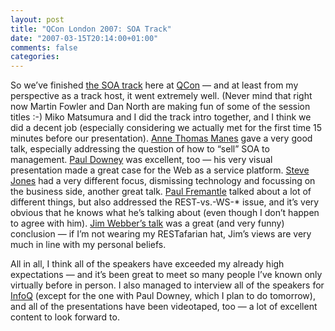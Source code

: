 ```yaml
---
layout: post
title: "QCon London 2007: SOA Track"
date: "2007-03-15T20:14:00+01:00"
comments: false
categories: 
---
```


<p>So we&#8217;ve finished <a href="http://qcon.infoq.com/qcon/tracks/show_track.jsp?trackOID=32">the SOA track</a> here at <a href="http://qcon.infoq.com/">QCon</a> &#8212; and at least from my perspective as a track host, it went extremely well. (Never mind that right now Martin Fowler and Dan North are making fun of some of the session titles :-) Miko Matsumura and I did the track intro together, and I think we did a decent job (especially considering we actually met for the first time 15 minutes before our presentation). <a href="http://qcon.infoq.com/qcon/speakers/show_speaker.jsp?oid=117">Anne Thomas Manes</a> gave a very good talk, especially addressing the question of how to &#8220;sell&#8221; SOA to management. <a href="http://qcon.infoq.com/qcon/speakers/show_speaker.jsp?oid=197">Paul Downey</a> was excellent, too &#8212; his very visual presentation made a great case for the Web as a service platform. <a href="http://qcon.infoq.com/qcon/speakers/show_speaker.jsp?oid=144">Steve Jones</a> had a very different focus, dismissing technology and focussing on the business side, another great talk. <a href="http://qcon.infoq.com/qcon/speakers/show_speaker.jsp?oid=158">Paul Fremantle</a> talked about a lot of different things, but also addressed the REST-vs.-WS-* issue, and it&#8217;s very obvious that he knows what he&#8217;s talking about (even though I don&#8217;t happen to agree with him). <a href="http://qcon.infoq.com/qcon/speakers/show_speaker.jsp?oid=160">Jim Webber&#8217;s talk</a> was a great (and very funny) conclusion &#8212; if I&#8217;m not wearing my RESTafarian hat, Jim&#8217;s views are very much in line with my personal beliefs.</p>

<p>All in all, I think all of the speakers have exceeded my already high expectations &#8212; and it&#8217;s been great to meet so many people I&#8217;ve known only virtually before in person. I also managed to interview all of the speakers for <a href="http://www.infoq.com/">InfoQ</a> (except for the one with Paul Downey, which I plan to do tomorrow), and all of the presentations have been videotaped, too &#8212; a lot of excellent content to look forward to.</p>


